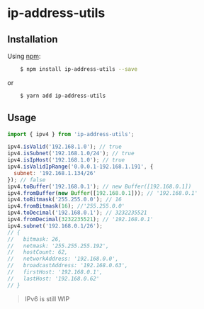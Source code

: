 # ip-address-utils

## Installation

Using [npm](https://www.npmjs.com/package/ip-address-utils):

```bash
    $ npm install ip-address-utils --save
```

or

```bash
    $ yarn add ip-address-utils
```

## Usage

```js
import { ipv4 } from 'ip-address-utils';

ipv4.isValid('192.168.1.0'); // true
ipv4.isSubnet('192.168.1.0/24'); // true
ipv4.isIpHost('192.168.1.0'); // true
ipv4.isValidIpRange('0.0.0.1-192.168.1.191', {
  subnet: '192.168.1.134/26'
}); // false
ipv4.toBuffer('192.168.0.1'); // new Buffer([192.168.0.1])
ipv4.fromBuffer(new Buffer([192.168.0.1])); // '192.168.0.1'
ipv4.toBitmask('255.255.0.0'); // 16
ipv4.fromBitmask(16); //'255.255.0.0'
ipv4.toDecimal('192.168.0.1'); // 3232235521
ipv4.fromDecimal(3232235521); // '192.168.0.1'
ipv4.subnet('192.168.0.1/26');
// {
//   bitmask: 26,
//   netmask: '255.255.255.192',
//   hostCount: 62,
//   networkAddress: '192.168.0.0',
//   broadcastAddress: '192.168.0.63',
//   firstHost: '192.168.0.1',
//   lastHost: '192.168.0.62'
// }
```

> IPv6 is still WIP
